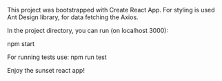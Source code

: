 This project was bootstrapped with Create React App. For styling is used Ant Design library, for data fetching the Axios.

In the project directory, you can run (on localhost 3000):

npm start

For running tests use: npm run test

Enjoy the sunset react app!
